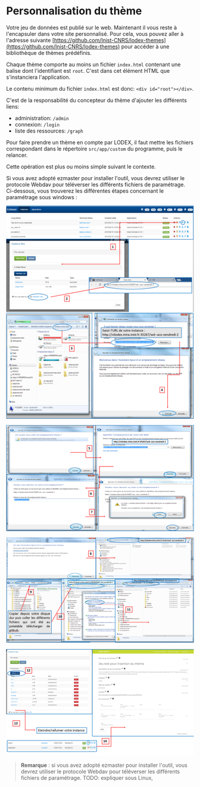 # Personnalisation du thème

Votre jeu de données est publié sur le web. Maintenant il vous reste à l'encapsuler dans votre site personnalisé. Pour cela, vous pouvez aller à l'adresse suivante  [https://github.com/Inist-CNRS/lodex-themes](https://github.com/Inist-CNRS/lodex-themes) pour accéder à une bibliothèque de thèmes prédéfinis.

Chaque thème comporte au moins un fichier `index.html` contenant une balise dont l'identifiant est `root`. C'est dans cet élément HTML que s'instanciera l'application.

Le contenu minimum du fichier `index.html` est donc: `<div id="root"></div>`.

C'est de la responsabilité du concepteur du thème d'ajouter les différents liens:

* administration: `/admin`
* connexion: `/login`
* liste des ressources: `/graph`

Pour faire prendre un thème en compte par LODEX, il faut mettre les fichiers correspondant dans le répertoire `src/app/custom` du programme, puis le relancer.

Cette opération est plus ou moins simple suivant le contexte.

Si vous avez adopté ezmaster pour installer l'outil, vous devrez utiliser le protocole Webdav pour téléverser les différents fichiers de paramétrage. Ci-dessous, vous trouverez les différentes étapes concernant le paramétrage sous windows :

![](../assets/theme2.png)![](../assets/theme3.png)

![](../assets/theme4.png)

![](../assets/theme5.png)

![](../assets/theme6.png)

> **Remarque** : si vous avez adopté ezmaster pour installer l'outil, vous devrez utiliser le protocole Webdav pour téléverser les différents fichiers de paramétrage. TODO: expliquer sous Linux,



